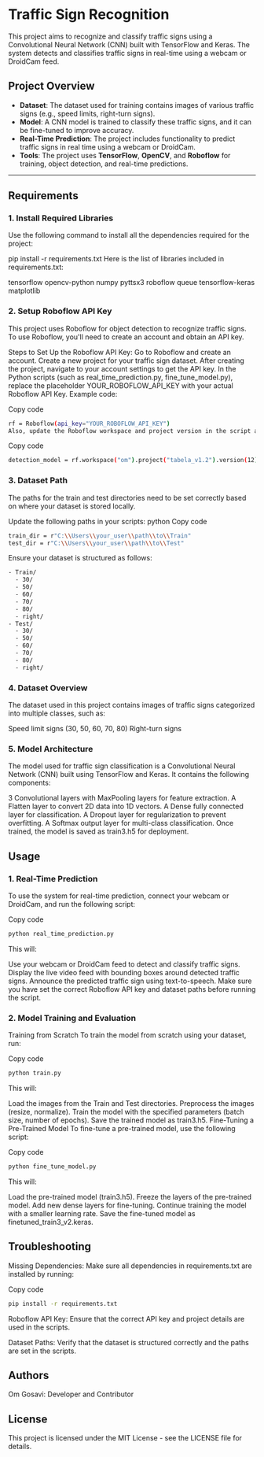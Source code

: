 # Traffic Sign Recognition

This project aims to recognize and classify traffic signs using a Convolutional Neural Network (CNN) built with TensorFlow and Keras. The system detects and classifies traffic signs in real-time using a webcam or DroidCam feed.

## Project Overview

- **Dataset**: The dataset used for training contains images of various traffic signs (e.g., speed limits, right-turn signs).
- **Model**: A CNN model is trained to classify these traffic signs, and it can be fine-tuned to improve accuracy.
- **Real-Time Prediction**: The project includes functionality to predict traffic signs in real time using a webcam or DroidCam.
- **Tools**: The project uses **TensorFlow**, **OpenCV**, and **Roboflow** for training, object detection, and real-time predictions.

---

## Requirements

### 1. Install Required Libraries

Use the following command to install all the dependencies required for the project:


pip install -r requirements.txt
Here is the list of libraries included in requirements.txt:

tensorflow
opencv-python
numpy
pyttsx3
roboflow
queue
tensorflow-keras
matplotlib

### 2. Setup Roboflow API Key

This project uses Roboflow for object detection to recognize traffic signs. To use Roboflow, you'll need to create an account and obtain an API key.

Steps to Set Up the Roboflow API Key:
Go to Roboflow and create an account.
Create a new project for your traffic sign dataset.
After creating the project, navigate to your account settings to get the API key.
In the Python scripts (such as real_time_prediction.py, fine_tune_model.py), replace the placeholder YOUR_ROBOFLOW_API_KEY with your actual Roboflow API Key.
Example code:


Copy code
```bash
rf = Roboflow(api_key="YOUR_ROBOFLOW_API_KEY")
Also, update the Roboflow workspace and project version in the script as follows:
```
Copy code
```bash
detection_model = rf.workspace("om").project("tabela_v1.2").version(12).model
```
### 3. Dataset Path

The paths for the train and test directories need to be set correctly based on where your dataset is stored locally.

Update the following paths in your scripts:
python
Copy code
```bash
train_dir = r"C:\\Users\\your_user\\path\\to\\Train"
test_dir = r"C:\\Users\\your_user\\path\\to\\Test"
```
Ensure your dataset is structured as follows:

```bash
- Train/
  - 30/
  - 50/
  - 60/
  - 70/
  - 80/
  - right/
- Test/
  - 30/
  - 50/
  - 60/
  - 70/
  - 80/
  - right/
```

### 4. Dataset Overview

The dataset used in this project contains images of traffic signs categorized into multiple classes, such as:

Speed limit signs (30, 50, 60, 70, 80)
Right-turn signs

### 5. Model Architecture

The model used for traffic sign classification is a Convolutional Neural Network (CNN) built using TensorFlow and Keras. It contains the following components:

3 Convolutional layers with MaxPooling layers for feature extraction.
A Flatten layer to convert 2D data into 1D vectors.
A Dense fully connected layer for classification.
A Dropout layer for regularization to prevent overfitting.
A Softmax output layer for multi-class classification.
Once trained, the model is saved as train3.h5 for deployment.

## Usage

### 1. Real-Time Prediction

To use the system for real-time prediction, connect your webcam or DroidCam, and run the following script:


Copy code
```bash
python real_time_prediction.py
```
This will:

Use your webcam or DroidCam feed to detect and classify traffic signs.
Display the live video feed with bounding boxes around detected traffic signs.
Announce the predicted traffic sign using text-to-speech.
Make sure you have set the correct Roboflow API key and dataset paths before running the script. 

### 2. Model Training and Evaluation

Training from Scratch
To train the model from scratch using your dataset, run:


Copy code
```bash
python train.py
```
This will:

Load the images from the Train and Test directories.
Preprocess the images (resize, normalize).
Train the model with the specified parameters (batch size, number of epochs).
Save the trained model as train3.h5.
Fine-Tuning a Pre-Trained Model
To fine-tune a pre-trained model, use the following script:


Copy code
```bash
python fine_tune_model.py
```
This will:

Load the pre-trained model (train3.h5).
Freeze the layers of the pre-trained model.
Add new dense layers for fine-tuning.
Continue training the model with a smaller learning rate.
Save the fine-tuned model as finetuned_train3_v2.keras.

## Troubleshooting
Missing Dependencies: Make sure all dependencies in requirements.txt are installed by running:


Copy code
```bash
pip install -r requirements.txt
```
Roboflow API Key: Ensure that the correct API key and project details are used in the scripts.

Dataset Paths: Verify that the dataset is structured correctly and the paths are set in the scripts.

## Authors
Om Gosavi: Developer and Contributor

## License
This project is licensed under the MIT License - see the LICENSE file for details.
